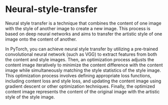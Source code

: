 # Neural-style-transfer
Neural style transfer is a technique that combines the content of one image with the style of another image to create a new image. This process is based on deep neural networks and aims to transfer the artistic style of one image onto the content of another.

In PyTorch, you can achieve neural style transfer by utilizing a pre-trained convolutional neural network (such as VGG) to extract features from both the content and style images. Then, an optimization process adjusts the content image iteratively to minimize the content difference with the content image while simultaneously matching the style statistics of the style image. This optimization process involves defining appropriate loss functions, including content loss and style loss, and updating the content image using gradient descent or other optimization techniques. Finally, the optimized content image represents the content of the original image with the artistic style of the style image.
